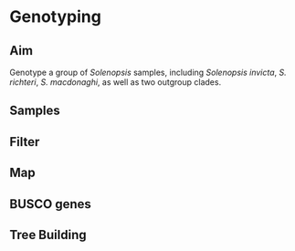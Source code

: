 # Genotyping

## Aim

Genotype a group of _Solenopsis_ samples, including _Solenopsis invicta_, _S. richteri_,  _S. macdonaghi_, as well as two outgroup clades.

## Samples

## Filter

## Map

## BUSCO genes

## Tree Building

